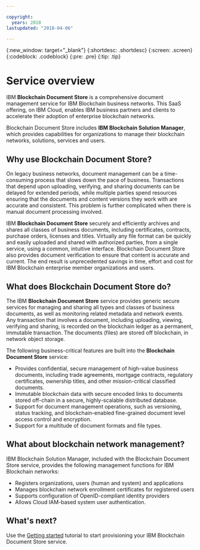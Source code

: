 ```yaml
---

copyright:
  years: 2018
lastupdated: "2018-04-06"

---
```


{:new_window: target="_blank"}
{:shortdesc: .shortdesc}
{:screen: .screen}
{:codeblock: .codeblock}
{:pre: .pre}
{:tip: .tip}


# Service overview
IBM **Blockchain Document Store** is a comprehensive document management service for IBM Blockchain business networks. This SaaS offering, on IBM Cloud, <!-- is one component of the IBM Blockchain Pre-Built Blockchain Software Assets (PBSA) suite of tools, which enable --> enables IBM business partners and clients to accelerate their adoption of enterprise blockchain networks.

Blockchain Document Store includes **IBM Blockchain Solution Manager**, which provides capabilities for organizations to manage their blockchain networks, solutions, services and users.

## Why use Blockchain Document Store?
On legacy business networks, document management can be a time-consuming process that slows down the pace of business. Transactions that depend upon uploading, verifying, and sharing documents can be delayed for extended periods, while multiple parties spend resources ensuring that the documents and content versions they work with are accurate and consistent. This problem is further complicated when there is manual document processing involved.

IBM **Blockchain Document Store** securely and efficiently archives and shares all classes of business documents, including certificates, contracts, purchase orders, licenses and titles. Virtually any file format can be quickly and easily uploaded and shared with authorized parties, from a single service, using a common, intuitive interface. Blockchain Document Store also provides document verification to ensure that content is accurate and current. The end result is unprecedented savings in time, effort and cost for IBM Blockchain enterprise member organizations and users.

## What does Blockchain Document Store do?
The IBM **Blockchain Document Store** service provides generic secure services for managing and sharing all types and classes of business documents, as well as monitoring related metadata and network events. Any transaction that involves a document, including uploading, viewing, verifying and sharing, is recorded on the blockchain ledger as a permanent, immutable transaction. The documents (files) are stored off blockchain, in network object storage.

The following business-critical features are built into the **Blockchain Document Store** service:
- Provides confidential, secure management of high-value business documents, including trade agreements, mortgage contracts, regulatory certificates, ownership titles, and other mission-critical classified documents.
- Immutable blockchain data with secure encoded links to documents stored off-chain in a secure, highly-scalable distributed database.
- Support for document management operations, such as versioning, status tracking, and blockchain-enabled fine-grained document level access control and encryption.
- Support for a multitude of document formats and file types.

## What about blockchain network management?
IBM Blockchain Solution Manager, included with the Blockchain Document Store service,
provides the following management functions for IBM Blockchain networks:
- Registers organizations, users (human and system) and applications
- Manages blockchain network enrollment certificates for registered users
- Supports configuration of OpenID-compliant identity providers
- Allows Cloud IAM-based system user authentication.

## What's next?
Use the [Getting started](getting-started.html) tutorial to start provisioning
your IBM Blockchain Document Store service.
